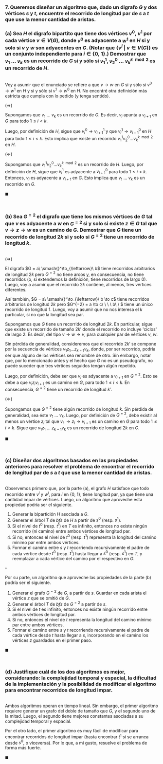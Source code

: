### 7. Queremos diseñar un algoritmo que, dado un digrafo $G$ y dos vértices $s$ y $t$, encuentre el recorrido de longitud par de $s$ a $t$ que use la menor cantidad de aristas.

### (a) Sea $H$ el digrafo bipartito que tiene dos vértices $v^0,\ v^1$ por cada vértice $v \in V(G)$, donde $v^0$ es adyacente a $w^1$ en $H$ si y solo si $v$ y $w$ son adyacentes en $G$. (Notar que $\{v^i\ |\ v \in V(G)\}$ es un conjunto independiente para $i \in \{0,\ 1\}$.) Demostrar que $v_1\ . . .\ v_k$ es un recorrido de $G$ si y sólo si $v_1^1, v_2^0\ . . .\ v_k^{k \mod 2}$ es un recorrido de $H$.

\
Voy a asumir que el enunciado se refiere a que $v \to w$ en $G$ si y sólo si $v^0 \to w^1$ en $H$ y si y sólo si $v^1 \to w^0$ en $H$. No encontré otra definición más estricta que cumpla con lo pedido (y tenga sentido).  

$(\Longrightarrow)$

Supongamos que $v_1\ ...\ v_k$ es un recorrido de $G$. Es decir, $v_i$ apunta a $v_{i+1}$ en $G$ para todo $1 \leq i < k$. 

Luego, por definición de $H$, sigue que $v_{i}^0 \to v_{i+1}^1$ y que $v_{i}^1 \to v_{i+1}^0$ en $H$ para todo $1 \leq i < k$. Esto implica que existe un recorrido $v_{1}^1 v_{2}^0 ... v_{k}^{k \mod 2}$ en $H$.

$(\Longleftarrow)$

Supongamos que $v_{1}^1 v_{2}^0 ... v_{k}^{k \mod 2}$ es un recorrido de $H$. Luego, por definición de $H$, sigue que $v_{i}^1$ es adyacente a $v_{i+1}^0$ para todo $1 \leq i < k$. Entonces, $v_i$ es adyacente a $v_{i+1}$ en $G$. Esto implica que  $v_1\ ...\ v_k$  es un recorrido en $G$.

$\blacksquare$


<br>

### (b) Sea $G^{=2}$ el digrafo que tiene los mismos vértices de $G$ tal que $v$ es adyacente a $w$ en $G^{=2}$ si y solo si existe $z \in G$ tal que $v \to z \to w$ es un camino de $G$. Demostrar que $G$ tiene un recorrido de longitud $2k$ si y solo si $G^{=2}$ tiene un recorrido de longitud $k$.

\
$(\Longrightarrow)$

El digrafo $G = a\ \smash{}^\to_{\leftarrow}\ b$ tiene recorridos arbitrarios de longitud $2k$ pero $G^{=2}$ no tiene arcos y, en consecuencia, no tiene recorridos (o, si extendemos la definición, tiene recorridos de largo $0$). Luego, voy a asumir que el recorrido $2k$ contiene, al menos, tres vértices diferentes. 

Así también, $G = a\ \smash{}^\to_{\leftarrow}\ b \to c$ tiene recorridos arbitrarios de longitud $2k$ pero $G^{=2} = a \to c\ \ \ \ b\ \ $ tiene un único recorrido de longitud $1$. Luego, voy a asumir que no nos interesa el $k$ particular, si no que la longitud sea par. 

Supongamos que $G$ tiene un recorrido de longitud $2k$. En particular, sigue que existe un recorrido de tamaño $2k'$ donde el recorrido no incluye 'ciclos' de largo $2$. Es decir, del tipo $v \to w \to v$, para cualquier par de vértices $v,\ w$. 

Sin pérdida de generalidad, consideremos que el recorrido $2k'$ se compone por la secuencia de vértices $v_1z_1...z_{k-1}v_k$, donde, por ser recorrido, podría ser que alguno de los vértices sea renombre de otro. Sin embargo, notar que, por lo mencionado antes y el hecho que $G$ no es un pseudografo, no puede suceder que tres vértices seguidos tengan algún repetido. 

Luego, por definición, debe ser que $v_i$ es adyacente a $v_{i+1}$ en $G^{=2}$. Esto se debe a que $v_iz_iv_{i+1}$ es un camino en $G$, para todo $1 \leq i < k$. En consecuencia, $G^{=2}$ tiene un recorrido de longitud $k'$. 

$(\Longleftarrow)$

Supongamos que $G^{=2}$ tiene algún recorrido de longitud $k$. Sin pérdida de generalidad, sea éste $v_1\ ...\ v_k$. Luego, por definición de $G^{=2}$, debe existir al menos un vértice $z_i$ tal que  $v_i\ \to z_i \to v_{i+1}$ es un camino en $G$ para todo $1 \leq i < k$. Sigue que $v_1z_1\ ...\ z_{k-1}v_k$ es un recorrido de longitud $2k$ en $G$.


$\blacksquare$


<br>

### (c) Diseñar dos algoritmos basados en las propiedades anteriores para resolver el problema de encontrar el recorrido de longitud par de $s$ a $t$ que use la menor cantidad de aristas.

\
Observemos primero que, por la parte (a), el grafo $H$ satisface que todo recorrido entre $v^i$ y $w^i$, para $i$ en $\{0,\ 1\}$, tiene longitud par, ya que tiene una cantidad impar de vértices. Luego, un algoritmo que aproveche esta propiedad podría ser el siguiente.

1. Generar la bipartición $H$ asociada a $G$.
2. Generar el árbol $T$ de *bfs* de $H$ a partir de $s^0$ (resp. $s^1$).
3. Si el nivel de $t^0$ (resp. $t^1$) en $T$ es infinito, entonces no existe ningún recorrido (ni camino) entre ambos vértices de longitud par.
4. Si no, entonces el nivel de $t^0$ (resp. $t^1$) representa la longitud del camino mínimo par entre ambos vértices.
5. Formar el camino entre $s$ y $t$ recorriendo recursivamente el padre de cada vértice desde $t^0$ (resp. $t^1$) hasta llegar a $s^0$ (resp. $s^1$) en $T$, y reemplazar a cada vértice del camino por el respectivo en $G$.

$\square$

Por su parte, un algoritmo que aproveche las propiedades de la parte (b) podría ser el siguiente.

1. Generar el grafo $G^{=2}$ de $G$, a partir de $s$. Guardar en cada arista el vértice $z$ que se omitió de $G$.
2. Generar el árbol $T$ de *bfs* de $G^{=2}$ a partir de $s$.
3. Si el nivel de $t$ es infinito, entonces no existe ningún recorrido entre ambos vértices de longitud par.
4. Si no, entonces el nivel de $t$ representa la longitud del camino mínimo par entre ambos vértices.
5. Formar el camino entre $s$ y $t$ recorriendo recursivamente el padre de cada vértice desde $t$ hasta llegar a $s$, incorporando en el camino los vértices $z$ guardados en el primer paso.

$\blacksquare$


<br>

### (d) Justifique cuál de los dos algoritmos es mejor, considerando: la complejidad temporal y espacial, la dificultad de la implementación y la posibilidad de modificar el algoritmo para encontrar recorridos de longitud impar.

\
Ambos algoritmos operan en tiempo lineal. Sin embargo, el primer algoritmo requiere generar un grafo del doble de tamaño que $G$, y el segundo uno de la mitad. Luego, el segundo tiene mejores constantes asociadas a su complejidad temporal y espacial.

Por el otro lado, el primer algoritmo es muy fácil de modificar para encontrar recorridos de longitud impar (basta encontrar $t^1$ si se arranca desde $s^0$, o viceversa). Por lo que, a mi gusto, resuelve el problema de forma más fuerte.

$\blacksquare$
